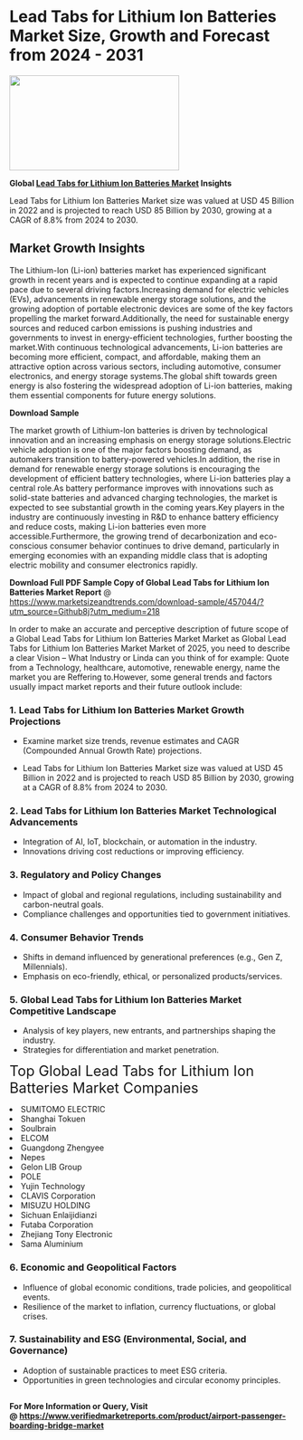 <H1>Lead Tabs for Lithium Ion Batteries Market Size, Growth and Forecast from 2024 - 2031</H1><img class="aligncenter size-medium wp-image-584254" src="https://thirdeyenews.in/wp-content/uploads/2024/09/Global-Market-Research-300x168.jpeg" alt="" width="300" height="168" /><p><strong>Global&nbsp;<a href="https://www.marketsizeandtrends.com/download-sample/457044/?utm_source=Github8j?utm_medium=218">Lead Tabs for Lithium Ion Batteries Market</a> Insights</strong></p><p>Lead Tabs for Lithium Ion Batteries Market size was valued at USD 45 Billion in 2022 and is projected to reach USD 85 Billion by 2030, growing at a CAGR of 8.8% from 2024 to 2030.</p><p><h2>Market Growth Insights</h2> <p>The Lithium-Ion (Li-ion) batteries market has experienced significant growth in recent years and is expected to continue expanding at a rapid pace due to several driving factors.Increasing demand for electric vehicles (EVs), advancements in renewable energy storage solutions, and the growing adoption of portable electronic devices are some of the key factors propelling the market forward.Additionally, the need for sustainable energy sources and reduced carbon emissions is pushing industries and governments to invest in energy-efficient technologies, further boosting the market.With continuous technological advancements, Li-ion batteries are becoming more efficient, compact, and affordable, making them an attractive option across various sectors, including automotive, consumer electronics, and energy storage systems.The global shift towards green energy is also fostering the widespread adoption of Li-ion batteries, making them essential components for future energy solutions.</p> <p><strong>Download Sample</strong></p> <p>The market growth of Lithium-Ion batteries is driven by technological innovation and an increasing emphasis on energy storage solutions.Electric vehicle adoption is one of the major factors boosting demand, as automakers transition to battery-powered vehicles.In addition, the rise in demand for renewable energy storage solutions is encouraging the development of efficient battery technologies, where Li-ion batteries play a central role.As battery performance improves with innovations such as solid-state batteries and advanced charging technologies, the market is expected to see substantial growth in the coming years.Key players in the industry are continuously investing in R&D to enhance battery efficiency and reduce costs, making Li-ion batteries even more accessible.Furthermore, the growing trend of decarbonization and eco-conscious consumer behavior continues to drive demand, particularly in emerging economies with an expanding middle class that is adopting electric mobility and consumer electronics rapidly.</p> <p><span class=""><strong>Download Full PDF Sample Copy of Global Lead Tabs for Lithium Ion Batteries Market Report</strong> @ <a href="https://www.marketsizeandtrends.com/download-sample/457044/?utm_source=Github8j?utm_medium=218" target="_blank">https://www.marketsizeandtrends.com/download-sample/457044/?utm_source=Github8j?utm_medium=218</a></span></p><p>In order to make an accurate and perceptive description of future scope of a Global&nbsp;Lead Tabs for Lithium Ion Batteries Market Market as Global&nbsp;Lead Tabs for Lithium Ion Batteries Market Market of 2025, you need to describe a clear Vision &ndash; What Industry or Linda can you think of for example: Quote from a Technology, healthcare, automotive, renewable energy, name the market you are Reffering to.However, some general trends and factors usually impact market reports and their future outlook include:</p><h3>1.&nbsp;<strong>Lead Tabs for Lithium Ion Batteries Market Growth Projections</strong></h3><ul><li>Examine market size trends, revenue estimates and CAGR (Compounded Annual Growth Rate) projections.</li><li><p>Lead Tabs for Lithium Ion Batteries Market size was valued at USD 45 Billion in 2022 and is projected to reach USD 85 Billion by 2030, growing at a CAGR of 8.8% from 2024 to 2030.</p></li></ul><h3>2.&nbsp;<strong>Lead Tabs for Lithium Ion Batteries Market Technological Advancements</strong></h3><ul><li>Integration of AI, IoT, blockchain, or automation in the industry.</li><li>Innovations driving cost reductions or improving efficiency.</li></ul><h3>3.&nbsp;<strong>Regulatory and Policy Changes</strong></h3><ul><li>Impact of global and regional regulations, including sustainability and carbon-neutral goals.</li><li>Compliance challenges and opportunities tied to government initiatives.</li></ul><h3>4.&nbsp;<strong>Consumer Behavior Trends</strong></h3><ul><li>Shifts in demand influenced by generational preferences (e.g., Gen Z, Millennials).</li><li>Emphasis on eco-friendly, ethical, or personalized products/services.</li></ul><h3>5.&nbsp;<strong>Global Lead Tabs for Lithium Ion Batteries Market Competitive Landscape</strong></h3><ul><li>Analysis of key players, new entrants, and partnerships shaping the industry.</li><li>Strategies for differentiation and market penetration.</li></ul><p data-pm-slice="1 1 []"><span style="color: inherit; font-family: inherit; font-size: 25px;">Top Global Lead Tabs for Lithium Ion Batteries Market Companies</span></p><div class="" data-test-id=""><p><li>SUMITOMO ELECTRIC</li><li> Shanghai Tokuen</li><li> Soulbrain</li><li> ELCOM</li><li> Guangdong Zhengyee</li><li> Nepes</li><li> Gelon LIB Group</li><li> POLE</li><li> Yujin Technology</li><li> CLAVIS Corporation</li><li> MISUZU HOLDING</li><li> Sichuan Enlaijidianzi</li><li> Futaba Corporation</li><li> Zhejiang Tony Electronic</li><li> Sama Aluminium</li></p></div><h3>6.&nbsp;<strong>Economic and Geopolitical Factors</strong></h3><ul><li>Influence of global economic conditions, trade policies, and geopolitical events.</li><li>Resilience of the market to inflation, currency fluctuations, or global crises.</li></ul><h3>7.&nbsp;<strong>Sustainability and ESG (Environmental, Social, and Governance)</strong></h3><ul><li>Adoption of sustainable practices to meet ESG criteria.</li><li>Opportunities in green technologies and circular economy principles.</li></ul><h2><strong style="font-size: 14px;">For More Information or Query, Visit @&nbsp;</strong><a style="background-color: #ffffff; font-size: 14px;" href="https://www.marketsizeandtrends.com/report/lead-tabs-for-lithium-ion-batteries-market/" target="_blank">https://www.verifiedmarketreports.com/product/airport-passenger-boarding-bridge-market</a></h2>